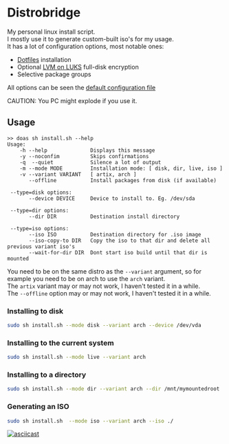 <!-- markdownlint-disable MD013 MD024 MD001 MD045 -->

# Distrobridge

My personal linux install script.  
I mostly use it to generate custom-built iso's for my usage.  
It has a lot of configuration options, most notable ones:
- [Dotfiles](https://github.com/krypciak/dotfiles) installation
- Optional [LVM on LUKS](https://wiki.archlinux.org/title/Dm-crypt/Encrypting_an_entire_system#LVM_on_LUKS) full-disk encryption
- Selective package groups

All options can be seen the [default configuration file](/vars.conf.def.sh)  

CAUTION: You PC might explode if you use it.  


## Usage 

```
>> doas sh install.sh --help 
Usage:
    -h --help              Displays this message
    -y --noconfim          Skips confirmations
    -q  --quiet            Silence a lot of output
    -m --mode MODE         Installation mode: [ disk, dir, live, iso ]
    -v --variant VARIANT   [ artix, arch ]
       --offline           Install packages from disk (if available)

 --type=disk options:
       --device DEVICE     Device to install to. Eg. /dev/sda

 --type=dir options:
       --dir DIR           Destination install directory

 --type=iso options:
       --iso ISO           Destination directory for .iso image
       --iso-copy-to DIR   Copy the iso to that dir and delete all previous variant iso's
       --wait-for-dir DIR  Dont start iso build until that dir is mounted
```

You need to be on the same distro as the `--variant` argument, so for example you need to be on arch to use the `arch` variant.  
The `artix` variant may or may not work, I haven't tested it in a while.  
The `--offline` option may or may not work, I haven't tested it in a while.  

### Installing to disk

```bash
sudo sh install.sh --mode disk --variant arch --device /dev/vda
```

### Installing to the current system

```bash
sudo sh install.sh --mode live --variant arch
```

### Installing to a directory

```bash
sudo sh install.sh --mode dir --variant arch --dir /mnt/mymountedroot
```

### Generating an ISO

```bash
sudo sh install.sh  --mode iso --variant arch --iso ./
```

[![asciicast](https://asciinema.org/a/670490.svg)](https://asciinema.org/a/670490)
